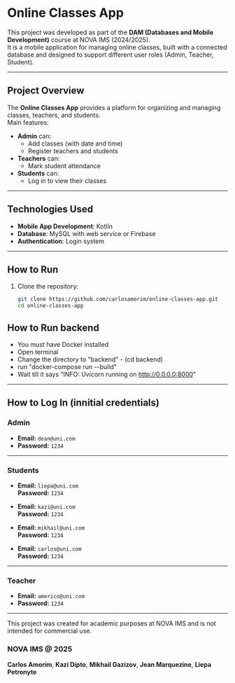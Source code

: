 # Online Classes App

This project was developed as part of the **DAM (Databases and Mobile Development)** course at NOVA IMS (2024/2025).  
It is a mobile application for managing online classes, built with a connected database and designed to support different user roles (Admin, Teacher, Student).

---

## Project Overview
The **Online Classes App** provides a platform for organizing and managing classes, teachers, and students.  
Main features:
- **Admin** can:
  - Add classes (with date and time)
  - Register teachers and students
- **Teachers** can:
  - Mark student attendance
- **Students** can:
  - Log in to view their classes

---

## Technologies Used
- **Mobile App Development**: Kotlin  
- **Database**: MySQL with web service or Firebase  
- **Authentication**: Login system  

---

## How to Run
1. Clone the repository:
   ```bash
   git clone https://github.com/carlosamorim/online-classes-app.git
   cd online-classes-app

## How to Run backend
- You must have Docker installed
- Open terminal
- Change the directory to "backend" - (cd backend)
- run "docker-compose run --build"
- Wait till it says "INFO:     Uvicorn running on http://0.0.0.0:8000"

---

## How to Log In (innitial credentials)

### Admin
- **Email:** `dean@uni.com`
- **Password:** `1234`

---

### Students

- **Email:** `liepa@uni.com`  
  **Password:** `1234`

- **Email:** `kazi@uni.com`  
  **Password:** `1234`

- **Email:** `mikhail@uni.com`  
  **Password:** `1234`

- **Email:** `carlos@uni.com`  
  **Password:** `1234`

---

### Teacher
- **Email:** `americo@uni.com`
- **Password:** `1234`

---

This project was created for academic purposes at NOVA IMS and is not intended for commercial use.

###  NOVA IMS @ 2025
**Carlos Amorim**, **Kazi Dipto**, **Mikhail Gazizov**, **Jean Marquezine**, **Liepa Petronyte**

  
